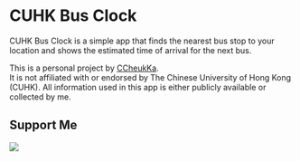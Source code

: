 # CUHK Bus Clock

CUHK Bus Clock is a simple app that finds the nearest bus stop to your location and shows the estimated time of arrival for the next bus.  

This is a personal project by [CCheukKa](https://github.com/CCheukKa).  
It is not affiliated with or endorsed by The Chinese University of Hong Kong (CUHK). All information used in this app is either publicly available or collected by me.

## Support Me

<a href="https://www.buymeacoffee.com/CCheukKa"><img src="https://img.buymeacoffee.com/button-api/?text=Buy me a coffee&emoji=&slug=CCheukKa&button_colour=FFDD00&font_colour=000000&font_family=Bree&outline_colour=000000&coffee_colour=ffffff" /></a>